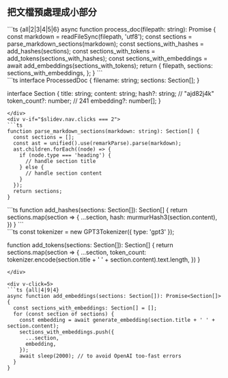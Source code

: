 ## <clarity-process-on-vm-line inline /> 把文檔預處理成小部分 <!-- Preprocess documentation into small sections -->

<div flex flex-wrap space-x-4>
<div>
```ts {all|2|3|4|5|6}
async function process_doc(filepath: string): Promise<ProcessedDoc> {
  const markdown = readFileSync(filepath, 'utf8');
  const sections = parse_markdown_sections(markdown);
  const sections_with_hashes = add_hashes(sections);
  const sections_with_tokens = add_tokens(sections_with_hashes);
  const sections_with_embeddings = await add_embeddings(sections_with_tokens);
  return {
    filepath,
    sections: sections_with_embeddings,
  };
}
```
</div>

<div>
```ts
interface ProcessedDoc {
  filename: string;
  sections: Section[];
}

interface Section {
  title: string;
  content: string;
  hash?: string; // "ajd82j4k"
  token_count?: number; // 241
  embedding?: number[];
}
```
</div>
<div v-if="$slidev.nav.clicks === 2">
```ts
function parse_markdown_sections(markdown: string): Section[] {
  const sections = [];
  const ast = unified().use(remarkParse).parse(markdown);
  ast.children.forEach((node) => {
    if (node.type === 'heading') {
      // handle section title
    } else {
      // handle section content
    }
  });
  return sections;
}
```
</div>

<div v-if="$slidev.nav.clicks === 3">
```ts
function add_hashes(sections: Section[]): Section[] {
  return sections.map(section => {
    ...section,
    hash: murmurHash3(section.content),
  })
}
```
</div>

<div v-if="$slidev.nav.clicks === 4">
```ts
const tokenizer = new GPT3Tokenizer({ type: 'gpt3' });

function add_tokens(sections: Section[]): Section[] {
  return sections.map(section => {
    ...section,
    token_count: tokenizer.encode(section.title + ' ' + section.content).text.length,
  })
}
```
</div>

<div v-click=5>
```ts {all|4|9|4}
async function add_embeddings(sections: Section[]): Promise<Section[]> {
  const sections_with_embeddings: Section[] = [];
  for (const section of sections) {
    const embedding = await generate_embedding(section.title + ' ' + section.content);
    sections_with_embeddings.push({
      ...section,
      embedding,
    });
    await sleep(2000); // to avoid OpenAI too-fast errors
  }
}
```
</div>
</div>

<!-- 怎麼把文檔預處理成小部分呢?

這是預處理過程的簡化版本. 我把每個 SvelteKit 文檔的 markdown 文件上運行這個函數:

- 讀文件內容
- 使用 Remark 和 Unified 處理管道按 markdown 標題解析為部分
- 根據內容為每個部分創建一個散列 (hash), 這個散列是部分的 ID. 我可以在將來使用它來知道部分內容是不是改變的。
- 然後算數一個部分有多少個 tokens。這是 OpenAI 用於計費使用的文本長度度量。
- 然後把每個部分生成一個矢量數據...
  - 使用 OpenAi 的矢量數據 API
  - 請注意，我們在請求之間等待 2 秒，免得請求速度過太快的錯誤。
- 在我的項目中，我把這些處理過的部分保存到 CSV 文件中。 在包含許多文檔的生產應用程序中，你可能希望把它們存儲在矢量數據庫中，然後我會分享一些建議的矢量數據庫。
- 那麼什麼是矢量數據/嵌入/Embedding？

Here is a simplified version of the process I run for every markdown file in the SvelteKit documentation.
- Read the file contents
- Parse into section by markdown heading using Remark and the Unified processing pipeline
- Create a hash for each section based on it's content - this will serve as the section ID and I can use it in the future to know if a section's content have changed.
- Then I count how many tokens a section is. This is a measure of text length that OpenAI uses for billing usage.
- Then I generate an embedding for each section...
  - using OpenAI's Embeddings endpoint
  - with an important pause after each request to avoid errors for making requests too many requests at once
- In my project, I take these processed sections and save them to a CSV. In a production application with many documents, you would want store them in vector database and I will share links to suggestions later.
- So what is an embedding? -->
